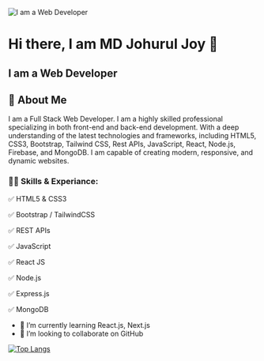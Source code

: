 ![I am a Web Developer](https://media.licdn.com/dms/image/D5616AQGffu6AQYHk_g/profile-displaybackgroundimage-shrink_350_1400/0/1685779446518?e=1691020800&v=beta&t=ux8P70arkkbEXErhvxvN1_zL9qaZd1iikumJMnL6gqs)

# Hi there, I am MD Johurul Joy 👋
## I am a Web Developer

## 🚀 About Me

I am a Full Stack Web Developer. I am a highly skilled professional specializing in both front-end and back-end development. With a deep understanding of the latest technologies and frameworks, including HTML5, CSS3, Bootstrap, Tailwind CSS, Rest APIs, JavaScript, React, Node.js, Firebase, and MongoDB. I am capable of creating modern, responsive, and dynamic websites.

### 👨‍💻 Skills & Experiance: 
✅ HTML5 & CSS3

✅ Bootstrap / TailwindCSS

✅ REST APIs

✅ JavaScript

✅ React JS

✅ Node.js

✅ Express.js

✅ MongoDB


- 🌱 I’m currently learning React.js, Next.js 
- 👯 I’m looking to collaborate on GitHub 


[![Top Langs](https://github-readme-stats.vercel.app/api/top-langs/?username=johuruljoy69&layout=compact)](https://github.com/anuraghazra/github-readme-stats)
